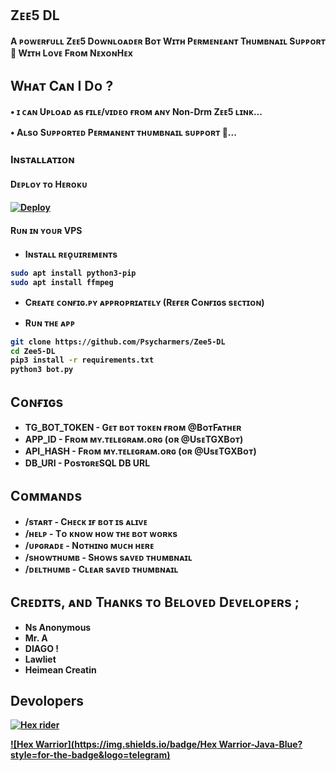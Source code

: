 
## Zᴇᴇ5 DL
<b>A ᴘᴏᴡᴇʀғᴜʟʟ Zᴇᴇ5 Dᴏᴡɴʟᴏᴀᴅᴇʀ Bᴏᴛ Wɪᴛʜ Pᴇʀᴍᴇɴᴇᴀɴᴛ Tʜᴜᴍʙɴᴀɪʟ Sᴜᴘᴘᴏʀᴛ 💯 Wɪᴛʜ Lᴏᴠᴇ Fʀᴏᴍ NᴇxᴏɴHᴇx<b>

## **Wʜᴀᴛ Cᴀɴ I Dᴏ ?**

• ɪ ᴄᴀɴ Uᴘʟᴏᴀᴅ ᴀs ғɪʟᴇ/ᴠɪᴅᴇᴏ ғʀᴏᴍ ᴀɴʏ 
  Non-Drm Zᴇᴇ5 ʟɪɴᴋ...

• Aʟsᴏ Sᴜᴘᴘᴏʀᴛᴇᴅ Pᴇʀᴍᴀɴᴇɴᴛ ᴛʜᴜᴍʙɴᴀɪʟ sᴜᴘᴘᴏʀᴛ 💯...

### Iɴsᴛᴀʟʟᴀᴛɪᴏɴ


#### Dᴇᴘʟᴏʏ ᴛᴏ Hᴇʀᴏᴋᴜ

[![Deploy](https://www.herokucdn.com/deploy/button.svg)](https://www.heroku.com/deploy?template=https://github.com/TrojazHex/Zee5-Downloader)

#### Rᴜɴ ɪɴ ʏᴏᴜʀ VPS

* Iɴsᴛᴀʟʟ ʀᴇᴏ̨ᴜɪʀᴇᴍᴇɴᴛs


```sh
sudo apt install python3-pip
sudo apt install ffmpeg
```

* Cʀᴇᴀᴛᴇ ᴄᴏɴғɪɢ.ᴘʏ ᴀᴘᴘʀᴏᴘʀɪᴀᴛᴇʟʏ (Rᴇғᴇʀ Cᴏɴғɪɢs sᴇᴄᴛɪᴏɴ)

* Rᴜɴ ᴛʜᴇ ᴀᴘᴘ

```sh
git clone https://github.com/Psycharmers/Zee5-DL
cd Zee5-DL
pip3 install -r requirements.txt
python3 bot.py
```

## Cᴏɴғɪɢs

* TG_BOT_TOKEN  - Gᴇᴛ ʙᴏᴛ ᴛᴏᴋᴇɴ ғʀᴏᴍ @BᴏᴛFᴀᴛʜᴇʀ
* APP_ID        - Fʀᴏᴍ ᴍʏ.ᴛᴇʟᴇɢʀᴀᴍ.ᴏʀɢ (ᴏʀ @UsᴇTGXBᴏᴛ)
* API_HASH      - Fʀᴏᴍ ᴍʏ.ᴛᴇʟᴇɢʀᴀᴍ.ᴏʀɢ (ᴏʀ @UsᴇTGXBᴏᴛ)
* DB_URI        - PᴏsᴛɢʀᴇSQL DB URL

## Cᴏᴍᴍᴀɴᴅs

* /sᴛᴀʀᴛ             - Cʜᴇᴄᴋ ɪғ ʙᴏᴛ ɪs ᴀʟɪᴠᴇ
* /ʜᴇʟᴘ              - Tᴏ ᴋɴᴏᴡ ʜᴏᴡ ᴛʜᴇ ʙᴏᴛ ᴡᴏʀᴋs
* /ᴜᴘɢʀᴀᴅᴇ           - Nᴏᴛʜɪɴɢ ᴍᴜᴄʜ ʜᴇʀᴇ
* /sʜᴏᴡᴛʜᴜᴍʙ         - Sʜᴏᴡs sᴀᴠᴇᴅ ᴛʜᴜᴍʙɴᴀɪʟ
* /ᴅᴇʟᴛʜᴜᴍʙ          - Cʟᴇᴀʀ sᴀᴠᴇᴅ ᴛʜᴜᴍʙɴᴀɪʟ


## Cʀᴇᴅɪᴛs, ᴀɴᴅ Tʜᴀɴᴋs ᴛᴏ Bᴇʟᴏᴠᴇᴅ Dᴇᴠᴇʟᴏᴘᴇʀs ;

* Ns Anonymous 
* Mr. A
* DIAGO !
* Lawliet
* Heimean Creatin

## Devolopers

[![Hex rider](https://img.shields.io/badge/Hexrider-Python-Blue?style=for-the-badge&logo=telegram)](https://telegram.dog/Hexrider)  

[![Hex Warrior](https://img.shields.io/badge/Hex Warrior-Java-Blue?style=for-the-badge&logo=telegram)](https://telegram.dog/Xrealm_raider)  
ㅤㅤㅤㅤㅤㅤㅤ  

ㅤㅤㅤㅤㅤㅤㅤ  


